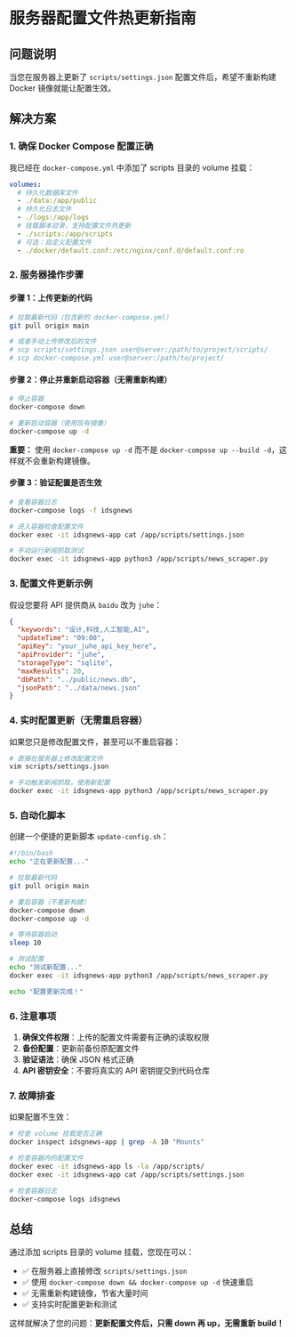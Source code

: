 # 服务器配置文件热更新指南

## 问题说明

当您在服务器上更新了 `scripts/settings.json` 配置文件后，希望不重新构建 Docker 镜像就能让配置生效。

## 解决方案

### 1. 确保 Docker Compose 配置正确

我已经在 `docker-compose.yml` 中添加了 scripts 目录的 volume 挂载：

```yaml
volumes:
  # 持久化数据库文件
  - ./data:/app/public
  # 持久化日志文件
  - ./logs:/app/logs
  # 挂载脚本目录，支持配置文件热更新
  - ./scripts:/app/scripts
  # 可选：自定义配置文件
  - ./docker/default.conf:/etc/nginx/conf.d/default.conf:ro
```

### 2. 服务器操作步骤

#### 步骤 1：上传更新的代码
```bash
# 拉取最新代码（包含新的 docker-compose.yml）
git pull origin main

# 或者手动上传修改后的文件
# scp scripts/settings.json user@server:/path/to/project/scripts/
# scp docker-compose.yml user@server:/path/to/project/
```

#### 步骤 2：停止并重新启动容器（无需重新构建）
```bash
# 停止容器
docker-compose down

# 重新启动容器（使用现有镜像）
docker-compose up -d
```

**重要：** 使用 `docker-compose up -d` 而不是 `docker-compose up --build -d`，这样就不会重新构建镜像。

#### 步骤 3：验证配置是否生效
```bash
# 查看容器日志
docker-compose logs -f idsgnews

# 进入容器检查配置文件
docker exec -it idsgnews-app cat /app/scripts/settings.json

# 手动运行新闻抓取测试
docker exec -it idsgnews-app python3 /app/scripts/news_scraper.py
```

### 3. 配置文件更新示例

假设您要将 API 提供商从 `baidu` 改为 `juhe`：

```json
{
  "keywords": "设计,科技,人工智能,AI",
  "updateTime": "09:00",
  "apiKey": "your_juhe_api_key_here",
  "apiProvider": "juhe",
  "storageType": "sqlite",
  "maxResults": 20,
  "dbPath": "../public/news.db",
  "jsonPath": "../data/news.json"
}
```

### 4. 实时配置更新（无需重启容器）

如果您只是修改配置文件，甚至可以不重启容器：

```bash
# 直接在服务器上修改配置文件
vim scripts/settings.json

# 手动触发新闻抓取，使用新配置
docker exec -it idsgnews-app python3 /app/scripts/news_scraper.py
```

### 5. 自动化脚本

创建一个便捷的更新脚本 `update-config.sh`：

```bash
#!/bin/bash
echo "正在更新配置..."

# 拉取最新代码
git pull origin main

# 重启容器（不重新构建）
docker-compose down
docker-compose up -d

# 等待容器启动
sleep 10

# 测试配置
echo "测试新配置..."
docker exec -it idsgnews-app python3 /app/scripts/news_scraper.py

echo "配置更新完成！"
```

### 6. 注意事项

1. **确保文件权限**：上传的配置文件需要有正确的读取权限
2. **备份配置**：更新前备份原配置文件
3. **验证语法**：确保 JSON 格式正确
4. **API 密钥安全**：不要将真实的 API 密钥提交到代码仓库

### 7. 故障排查

如果配置不生效：

```bash
# 检查 volume 挂载是否正确
docker inspect idsgnews-app | grep -A 10 "Mounts"

# 检查容器内的配置文件
docker exec -it idsgnews-app ls -la /app/scripts/
docker exec -it idsgnews-app cat /app/scripts/settings.json

# 检查容器日志
docker-compose logs idsgnews
```

## 总结

通过添加 scripts 目录的 volume 挂载，您现在可以：

- ✅ 在服务器上直接修改 `scripts/settings.json`
- ✅ 使用 `docker-compose down && docker-compose up -d` 快速重启
- ✅ 无需重新构建镜像，节省大量时间
- ✅ 支持实时配置更新和测试

这样就解决了您的问题：**更新配置文件后，只需 down 再 up，无需重新 build！**